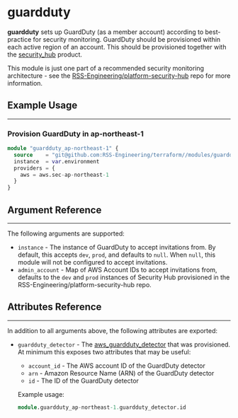 # guardduty

**guardduty** sets up GuardDuty (as a member account) according to best-practice for security monitoring. GuardDuty should be provisioned within each active region of an account. This should be provisioned together with the [security_hub](./security_hub.md) product.

This module is just one part of a recommended security monitoring architecture - see the [RSS-Engineering/platform-security-hub](https://github.com/RSS-Engineering/platform-security-hub) repo for more information.

## Example Usage

---

### Provision GuardDuty in ap-northeast-1

```terraform
module "guardduty_ap-northeast-1" {
  source    = "git@github.com:RSS-Engineering/terraform//modules/guardduty?ref={commit}"
  instance  = var.environment
  providers = {
    aws = aws.sec-ap-northeast-1
  }
}
```

## Argument Reference

---

The following arguments are supported:

- `instance` - The instance of GuardDuty to accept invitations from. By default, this accepts `dev`, `prod`, and defaults to `null`. When `null`, this module will not be configured to accept invitations.
- `admin_account` - Map of AWS Account IDs to accept invitations from, defaults to the `dev` and `prod` instances of Security Hub provisioned in the RSS-Engineering/platform-security-hub repo.

## Attributes Reference

---

In addition to all arguments above, the following attributes are exported:

- `guardduty_detector` - The [aws_guardduty_detector](https://registry.terraform.io/providers/hashicorp/aws/latest/docs/resources/guardduty_detector) that was provisioned. At minimum this exposes two attributes that may be useful:

  - `account_id` - The AWS account ID of the GuardDuty detector
  - `arn` - Amazon Resource Name (ARN) of the GuardDuty detector
  - `id` - The ID of the GuardDuty detector

  Example usage:

  ```terraform
  module.guardduty_ap-northeast-1.guardduty_detector.id
  ```
